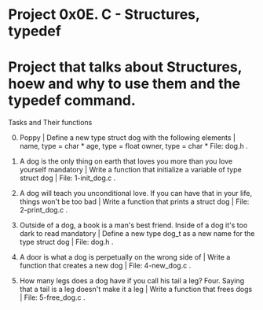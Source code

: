 # Project 0x0E. C - Structures, typedef

# Project that talks about Structures, hoew and why to use them and the typedef command.

Tasks and Their functions

0. Poppy
| Define a new type struct dog with the following elements |
 name, type = char *
 age, type = float
 owner, type = char *
File: dog.h .

1. A dog is the only thing on earth that loves you more than you love yourself
mandatory
| Write a function that initialize a variable of type struct dog |
File: 1-init_dog.c .

2. A dog will teach you unconditional love. If you can have that in your life, things won't be too bad
| Write a function that prints a struct dog |
File: 2-print_dog.c .

3. Outside of a dog, a book is a man's best friend. Inside of a dog it's too dark to read
mandatory
| Define a new type dog_t as a new name for the type struct dog |
File: dog.h .

4. A door is what a dog is perpetually on the wrong side of
| Write a function that creates a new dog |
File: 4-new_dog.c .

5. How many legs does a dog have if you call his tail a leg? Four. Saying that a tail is a leg doesn't make it a leg
| Write a function that frees dogs |
File: 5-free_dog.c .
